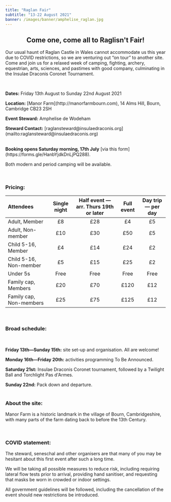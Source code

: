```yaml
---
title: "Raglan Fair"
subtitle: "13-22 August 2021"
banner: /images/banner/amphelise_raglan.jpg
---
```

<h2 style="text-align:center;">
Come one, come all to Raglisn't Fair!</h2> 

<p>Our usual haunt of Raglan Castle in Wales cannot accommodate us this year due to COVID restrictions, so we are venturing out “on tour” to another site. Come and join us for a relaxed week of camping, fighting, archery, equestrian, arts, sciences, and pastimes with good company, culminating in the Insulae Draconis Coronet Tournament.</p>
<br>
<p><b>Dates:</b> Friday 13th August to Sunday 22nd August 2021<br>
<p><b>Location:</b> [Manor Farm](http://manorfarmbourn.com), 14 Alms Hill, Bourn, Cambridge CB23 2SH<br>
<p><b>Event Steward:</b> Amphelise de Wodeham<br>
<p><b>Steward Contact:</b> [raglansteward@insulaedraconis.org](mailto:raglansteward@insulaedraconis.org)
<br>
<br>
<p><b>Booking opens Saturday morning, 17th July</b> [via this form](https://forms.gle/HanbYjdkDnLjPQ288).</p>
<p>Both modern and period camping will be available.</p>
<br>
<h3 style="text-align:left;">Pricing:</h3>

| Attendees | Single night | Half event — arr. Thurs 19th or later | Full event | Day trip — per day |
| :------ | :------: | :------: | :------: | :------: |
| Adult, Member | £8 | £28 | £4 | £5 |
| Adult, Non-member | £10 | £30 | £50 | £5 |
| Child 5-16, Member | £4 | £14 | £24 | £2 |
| Child 5-16, Non-member | £5 | £15 | £25 | £2 |
| Under 5s | Free | Free | Free | Free |
| Family cap, Members | £20 | £70 | £120 | £12 |
| Family cap, Non-members | £25 | £75 | £125 | £12 |

<br>
<h3 style="text-align:left;">
Broad schedule:</h3>
<br>
<p><b>Friday 13th—Sunday 15th:</b> site set-up and organisation. All are welcome!<br>
<p><b>Monday 16th—Friday 20th:</b> activities programming To Be Announced.<br>
<p><b>Saturday 21st:</b> Insulae Draconis Coronet tournament, followed by a Twilight Ball and Torchlight Pas d'Armes.<br>
<p><b>Sunday 22nd:</b> Pack down and departure.
<br>
<br>
<h3 style="text-align:left;">
About the site:</h3>
<p>Manor Farm is a historic landmark in the village of Bourn, Cambridgeshire, with many parts of the farm dating back to before the 13th Century.</p>
<br>
<h3 style="text-align:left;">
COVID statement:</h3>
<p>The steward, seneschal and other organisers are that many of you may be hesitant about this first event after such a long time.</p>
<p>We will be taking all possible measures to reduce risk, including requiring lateral flow tests prior to arrival, providing hand sanitiser, and requesting that masks be worn in crowded or indoor settings.</p>
<p>All government guidelines will be followed, including the cancellation of the event should new restrictions be introduced.</p>
